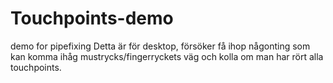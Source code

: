 Touchpoints-demo
================

demo for pipefixing
Detta är för desktop, försöker få ihop någonting som kan komma ihåg mustrycks/fingerryckets väg och kolla om man har rört alla touchpoints.
